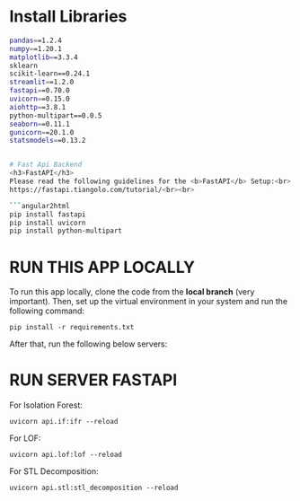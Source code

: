 # Install Libraries
```bash
pandas==1.2.4
numpy==1.20.1
matplotlib==3.3.4
sklearn
scikit-learn==0.24.1
streamlit==1.2.0
fastapi==0.70.0
uvicorn==0.15.0
aiohttp==3.8.1
python-multipart==0.0.5
seaborn==0.11.1
gunicorn==20.1.0
statsmodels==0.13.2


# Fast Api Backend
<h3>FastAPI</h3>
Please read the following guidelines for the <b>FastAPI</b> Setup:<br>
https://fastapi.tiangolo.com/tutorial/<br><br>

```angular2html
pip install fastapi
pip install uvicorn
pip install python-multipart
```


# RUN THIS APP LOCALLY
To run this app locally, clone the code from the <b>local branch</b> (very important). Then, set up the virtual environment in your system and run the following command:<br>
```angular2html
pip install -r requirements.txt
```
After that, run the following below servers:



# RUN SERVER FASTAPI
For Isolation Forest:
```angular2html
uvicorn api.if:ifr --reload
```
For LOF:
```angular2html
uvicorn api.lof:lof --reload
```
For STL Decomposition:
```angular2html
uvicorn api.stl:stl_decomposition --reload
```


